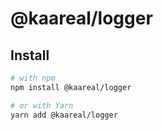 # @kaareal/logger

## Install

```bash
# with npm
npm install @kaareal/logger

# or with Yarn
yarn add @kaareal/logger
```
